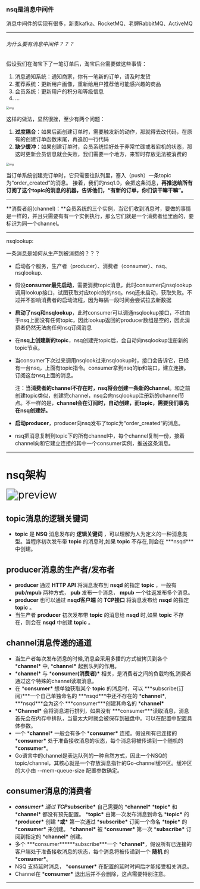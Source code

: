 ### nsq是消息中间件



消息中间件的实现有很多，新贵kafka、RocketMQ、老牌RabbitMQ、ActiveMQ



---

###### 为什么要有消息中间件？？？

假设我们在淘宝下了一笔订单后，淘宝后台需要做这些事情：

1. 消息通知系统：通知商家，你有一笔新的订单，请及时发货
2. 推荐系统：更新用户画像，重新给用户推荐他可能感兴趣的商品
3. 会员系统：更新用户的积分和等级信息
4. …

<img src="https://pic4.zhimg.com/80/v2-d7dff8a2d5620bcd4fb05004be24509a_720w.jpg" alt="img" style="zoom: 50%;" />

这样的做法，显然很挫，至少有两个问题：

1. **过度耦合**：如果后面创建订单时，需要触发新的动作，那就得去改代码，在原有的创建订单函数末尾，再追加一行代码
2. **缺少缓冲**：如果创建订单时，会员系统恰好处于非常忙碌或者宕机的状态，那这时更新会员信息就会失败，我们需要一个地方，来暂时存放无法被消费的



<img src="https://pic4.zhimg.com/80/v2-518cb0c3a60644df252245485ae643af_720w.jpg" alt="img" style="zoom:50%;" />



当订单系统创建完订单时，它只需要往队列里，塞入（push）一条topic为“order_created”的消息。
接着，我们的nsq1.0，会把这条消息，**再推送给所有订阅了这个topic的消息的机器，告诉他们，“有新的订单，你们该干嘛干嘛”。**





---





**消费者组(channel)：**会员系统的三个实例，当它们收到消息时，要做的事情是一样的，并且只需要有有一个实例执行，那么它们就是一个消费者组里面的，要标识为同一个channel。



---



nsqlookup: 



一条消息是如何从生产到被消费的？？？

- 启动各个服务，生产者（producer）、消费者（consumer）、nsq、nsqlookup.

- 假设**consumer最先启动**，需要消费topic消息，此时consumer向nsqlookup调用lookup接口，试图获取对应topic的的nsq。nsq还未启动，获取失败。不过并不影响消费者的启动流程，因为每隔一段时间会尝试拉去新数据

- **启动了nsq和nsqlookup**，此时consumer可以调通nsqlookup接口，不过由于nsq上面没有任何topic，因此lookup返回的producer数组是空的，因此消费者仍然无法向任何nsq订阅消息

- 在**nsq上创建新的topic**，nsq创建完topic后，会自动向nsqlookup注册新的topic节点。

- 当consumer下次过来调用nsqlook过来nsqlookup时，接口会告诉它，已经有一台nsq，上面有topic指令。consumer拿到nsq的ip和端口，建立连接。订阅这台nsq上面的消息。

  注：**当消费者的channel不存在时，nsq将会创建一条新的channel**。和之前创建topic类似，创建完channel，nsq会向nsqlookup注册新的channel节点。不一样的是，**channel会在订阅时，自动创建，而topic，需要我们事先在nsq创建好。**

- **启动producer**，producer向nsq发布了topic为“order_created”的消息。

- nsq把消息复制到topic下的所有channel中，每个channel复制一份，接着channel向和它建立连接的其中一个consumer实例，推送这条消息。

---









# nsq架构

<img src="https://pic2.zhimg.com/v2-b266260a17702af4509f6c7d2ba40d4a_r.jpg" alt="preview" style="zoom:200%;" />

## topic消息的逻辑关键词

- **topic** 是 **NSQ** 消息发布的 **逻辑关键词** ，可以理解为人为定义的一种消息类型。当程序初次发布带 **topic** 的消息时,如果 **topic** 不存在,则会在 ***nsqd\***中创建。



## producer消息的生产者/发布者

- **producer** 通过 **HTTP API** 将消息发布到 **nsqd** 的指定 **topic** ，一般有 **pub/mpub** 两种方式， **pub** 发布一个消息， **mpub** 一个往返发布多个消息。
- **producer** 也可以通过 **nsqd客户端** 的 **TCP接口** 将消息发布给 **nsqd** 的指定 **topic** 。
- 当生产者 **producer** 初次发布带 **topic** 的消息给 **nsqd** 时,如果 **topic** 不存在，则会在 **nsqd** 中创建 **topic** 。



## channel消息传递的通道

- 当生产者每次发布消息的时候,消息会采用多播的方式被拷贝到各个 ***channel\*** 中, ***channel\*** 起到队列的作用。
- ***channel\*** 与 ***consumer(消费者)\*** 相关，是消费者之间的负载均衡,消费者通过这个特殊的channel读取消息。
- 在 ***consumer\*** 想单独获取某个 **topic** 的消息时，可以 ***subscribe(订阅)\***一个自己单独命名的 ***nsqd\***中还不存在的 ***channel\***, ***nsqd\***会为这个 ***consumer\***创建其命名的 ***channel\***
- ***Channel\*** 会将消息进行排列，如果没有 ***consumer\***读取消息，消息首先会在内存中排队，当量太大时就会被保存到磁盘中。可以在配置中配置具体参数。
- 一个 ***channel\*** 一般会有多个 ***consumer\*** 连接。假设所有已连接的 ***consumer\*** 处于准备接收消息的状态，每个消息将被传递到一个随机的 ***consumer\***。
- Go语言中的channel是表达队列的一种自然方式，因此一个NSQ的topic/channel，其核心就是一个存放消息指针的Go-channel缓冲区。缓冲区的大小由 --mem-queue-size 配置参数确定。



## consumer消息的消费者

- ***consumer\*** 通过 **TCP*****subscribe\*** 自己需要的 ***channel\***
  ***topic\*** 和 ***channel\*** 都没有预先配置。 ***topic\*** 由第一次发布消息到命名 ***topic\*** 的 ***producer\*** 创建 ***或\*** 第一次通过 ***subscribe\*** 订阅一个命名 ***topic\*** 的 ***consumer\*** 来创建。 ***channel\*** 被 ***consumer\*** 第一次 ***subscribe\*** 订阅到指定的 ***channel\*** 创建。
- 多个 ***consumer\******subscribe\***一个 ***channel\***，假设所有已连接的客户端处于准备接收消息的状态，每个消息将被传递到一个 **随机** 的 ***consumer\***。
- NSQ 支持延时消息， ***consumer\*** 在配置的延时时间后才能接受相关消息。
- Channel在 ***consumer\*** 退出后并不会删除，这点需要特别注意。

----

